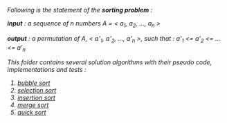 <i>Following is the statement of the <b>sorting problem</b> :
<p>
<b>input</b> : a sequence of n numbers A = < a<sub>1</sub>, a<sub>2</sub>, ..., a<sub>n</sub> ></br>
<p>
<b>output</b> : a permutation of A, < a'<sub>1</sub>, a'<sub>2</sub>, ..., a'<sub>n</sub> >, such that : a'<sub>1</sub> <= a'<sub>2</sub> <= ... <= a'<sub>n</sub>

This folder contains several solution algorithms with their pseudo code, implementations and tests : 

1. [bubble sort](https://github.com/natandaniel/algorithms_in_java/tree/master/src/main/java/sort/bubble)
1. [selection sort](https://github.com/natandaniel/algorithms_in_java/tree/master/src/main/java/sort/selection)
1. [insertion sort](https://github.com/natandaniel/algorithms_in_java/tree/master/src/main/java/sort/insertion)
1. [merge sort](https://github.com/natandaniel/algorithms_in_java/tree/master/src/main/java/sort/merge)
1. [quick sort](https://github.com/natandaniel/algorithms_in_java/tree/master/src/main/java/sort/quick)


